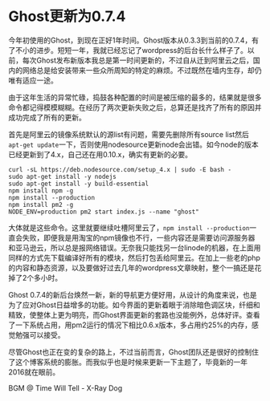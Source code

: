 # Ghost更新为0.7.4

今年初使用的Ghost，到现在正好1年时间。Ghost版本从0.3.3到当前的0.7.4，有了不小的进步。短短一年，我就已经忘记了wordpress的后台长什么样子了。以前，每次Ghost发布新版本我总是第一时间更新的，不过自从迁到阿里云之后，国内的网络总是给安装带来一些众所周知的特定的麻烦。不过既然在墙内生存，却仍唯有适应一途。

由于这年生活的异常忙碌，捣鼓各种配置的时间是被压缩的最多的，结果就是很多命令都记得模模糊糊。在经历了两次更新失败之后，总算还是找齐了所有的原因并成功完成了所有的更新。

首先是阿里云的镜像系统默认的源list有问题，需要先删除所有source list然后`apt-get update`一下，否则使用nodesource更新node会出错。如今node的版本已经更新到了4.x，自己还在用0.10.x，确实有更新的必要。

```
curl -sL https://deb.nodesource.com/setup_4.x | sudo -E bash -
sudo apt-get install -y nodejs
sudo apt-get install -y build-essential
npm install npm -g
npm install --production
npm install pm2 -g
NODE_ENV=production pm2 start index.js --name "ghost"
```

大体就是这些命令。这里就要继续吐槽阿里云了，`npm install --production`一直会失败，即便我是用淘宝的npm镜像也不行，一些内容还是需要访问源服务器和亚马逊云，所以总是报网络错误。无奈我只能找另一台linode的机器，在上面用同样的方式先下载编译好所有的模块，然后打包丢给阿里云。在加上一些老的php的内容和静态资源，以及要做好过去几年的wordpress文章映射，整个一搞还是花掉了2个多小时。

Ghost 0.7.4的新后台焕然一新，新的导航更方便好用，从设计的角度来说，也是为了应对Ghost日益增多的功能。如今界面的更新着眼于消除暗色调区块，纤细和精致，使整体上更为明亮，而Ghost界面更新的套路也没能例外，总体好评。查看了一下系统占用，用pm2运行的情况下相比0.6.x版本，多占用约25%的内存，感觉勉强可以接受。

尽管Ghost也正在变的复杂的路上，不过当前而言，Ghost团队还是很好的控制住了这个博客系统的膨胀。而我似乎也是时候来更新一下主题了，毕竟新的一年2016就在眼前。

BGM @ Time Will Tell - X-Ray Dog
